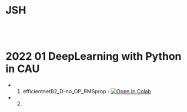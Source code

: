 # JSH


<br>
<br>


# 2022 01 DeepLearning with Python in CAU
- 1. efficientnetB2_D-no_OP_RMSprop : [![Open In Colab](https://colab.research.google.com/assets/colab-badge.svg)](https://colab.research.google.com/drive/1rWTPuDUUuox4Lwbogr_g_aYzFK8DgaTG)
- 2.

